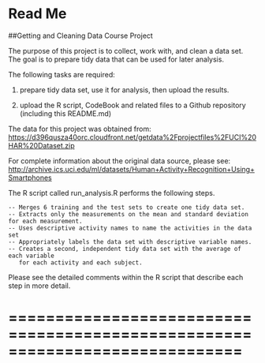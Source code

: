 # Read Me
##Getting and Cleaning Data Course Project

The purpose of this project is to collect, work with, and clean a data set.
The goal is to prepare tidy data that can be used for later analysis.

The following tasks are required:

1) prepare tidy data set, use it for analysis, then upload the results.

2) upload the R script, CodeBook and related files to a Github repository (including this README.md)

The data for this project was obtained from:
https://d396qusza40orc.cloudfront.net/getdata%2Fprojectfiles%2FUCI%20HAR%20Dataset.zip

For complete information about the original data source, please see:
http://archive.ics.uci.edu/ml/datasets/Human+Activity+Recognition+Using+Smartphones

The R script called run_analysis.R performs the following steps. 

    -- Merges 6 training and the test sets to create one tidy data set.
    -- Extracts only the measurements on the mean and standard deviation for each measurement. 
    -- Uses descriptive activity names to name the activities in the data set
    -- Appropriately labels the data set with descriptive variable names. 
    -- Creates a second, independent tidy data set with the average of each variable
       for each activity and each subject. 

Please see the detailed comments within the R script that describe each step in more detail.

# =============================================================================
